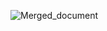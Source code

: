 
![Merged_document](https://github.com/reema2907/SIH_websiteApplication/assets/112660140/d5c96d72-8a91-4fed-8547-8ac84bf0de1a)
